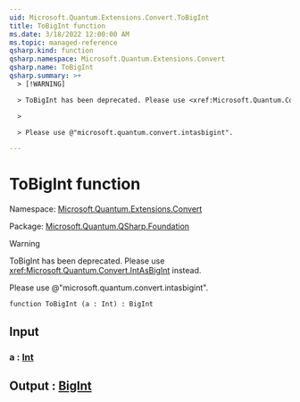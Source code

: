 ```yaml
---
uid: Microsoft.Quantum.Extensions.Convert.ToBigInt
title: ToBigInt function
ms.date: 3/18/2022 12:00:00 AM
ms.topic: managed-reference
qsharp.kind: function
qsharp.namespace: Microsoft.Quantum.Extensions.Convert
qsharp.name: ToBigInt
qsharp.summary: >+
  > [!WARNING]

  > ToBigInt has been deprecated. Please use <xref:Microsoft.Quantum.Convert.IntAsBigInt> instead.

  >

  > Please use @"microsoft.quantum.convert.intasbigint".

---
```


# ToBigInt function

Namespace: [Microsoft.Quantum.Extensions.Convert](xref:Microsoft.Quantum.Extensions.Convert)

Package: [Microsoft.Quantum.QSharp.Foundation](https://nuget.org/packages/Microsoft.Quantum.QSharp.Foundation)


> [!WARNING]
> ToBigInt has been deprecated. Please use <xref:Microsoft.Quantum.Convert.IntAsBigInt> instead.
>
> Please use @"microsoft.quantum.convert.intasbigint".



```qsharp
function ToBigInt (a : Int) : BigInt
```


## Input

### a : [Int](xref:microsoft.quantum.qsharp.valueliterals#int-literals)





## Output : [BigInt](xref:microsoft.quantum.qsharp.valueliterals#bigint-literals)

